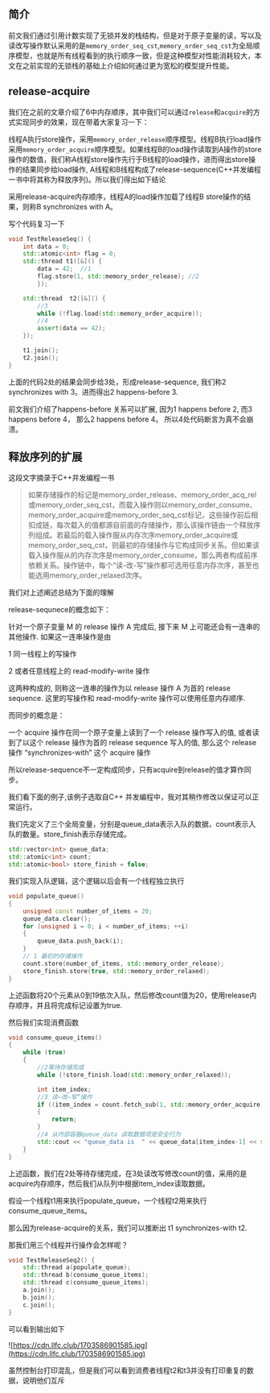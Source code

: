 
## 简介
前文我们通过引用计数实现了无锁并发的栈结构，但是对于原子变量的读，写以及读改写操作默认采用的是`memory_order_seq_cst`,`memory_order_seq_cst`为全局顺序模型，也就是所有线程看到的执行顺序一致，但是这种模型对性能消耗较大，本文在之前实现的无锁栈的基础上介绍如何通过更为宽松的模型提升性能。

## release-acquire

我们在之前的文章介绍了6中内存顺序，其中我们可以通过`release`和`acquire`的方式实现同步的效果，现在带着大家复习一下：

线程A执行store操作，采用`memory_order_release`顺序模型。线程B执行load操作采用`memory_order_acquire`顺序模型。如果线程B的load操作读取到A操作的store操作的数值，我们称A线程store操作先行于B线程的load操作，进而得出store操作的结果同步给load操作, A线程和B线程构成了release-sequence(C++并发编程一书中将其称为释放序列)。所以我们得出如下结论

采用release-acquire内存顺序，线程A的load操作加载了线程B store操作的结果，则称B synchronizes with A。

写个代码复习一下
``` cpp
void TestReleaseSeq() {
	int data = 0;
	std::atomic<int> flag = 0;
	std::thread t1([&]() {
		data = 42;  //1
		flag.store(1, std::memory_order_release); //2
		});

	std::thread  t2([&]() {
		//3
		while (!flag.load(std::memory_order_acquire));
		//4 
		assert(data == 42);
	});

	t1.join();
	t2.join();
}
```
上面的代码2处的结果会同步给3处，形成release-sequence, 我们称2 synchronizes with 3。进而得出2 happens-before 3.

前文我们介绍了happens-before 关系可以扩展, 因为1 happens before 2, 而3 happens before 4， 那么2 happens before 4。 所以4处代码断言为真不会崩溃。

## 释放序列的扩展

这段文字摘录于C++并发编程一书

> 如果存储操作的标记是memory_order_release、memory_order_acq_rel或memory_order_seq_cst，而载入操作则以memory_order_consume、memory_order_acquire或memory_order_seq_cst标记，这些操作前后相扣成链，每次载入的值都源自前面的存储操作，那么该操作链由一个释放序列组成。若最后的载入操作服从内存次序memory_order_acquire或memory_order_seq_cst，则最初的存储操作与它构成同步关系。但如果该载入操作服从的内存次序是memory_order_consume，那么两者构成前序依赖关系。操作链中，每个“读-改-写”操作都可选用任意内存次序，甚至也能选用memory_order_relaxed次序。

我们对上述阐述总结为下面的理解

release-sequnece的概念如下：

针对一个原子变量 M 的 release 操作 A 完成后, 接下来 M 上可能还会有一连串的其他操作. 如果这一连串操作是由

1  同一线程上的写操作

2  或者任意线程上的 read-modify-write 操作

这两种构成的, 则称这一连串的操作为以 release 操作 A 为首的 release sequence. 这里的写操作和 read-modify-write 操作可以使用任意内存顺序.

而同步的概念是：

一个 acquire 操作在同一个原子变量上读到了一个 release 操作写入的值, 或者读到了以这个 release 操作为首的 release sequence 写入的值, 那么这个 release 操作 “synchronizes-with” 这个 acquire 操作

所以release-sequence不一定构成同步，只有acquire到release的值才算作同步。

我们看下面的例子,该例子选取自C++ 并发编程中，我对其稍作修改以保证可以正常运行。

我们先定义了三个全局变量，分别是queue_data表示入队的数据，count表示入队的数量。store_finish表示存储完成。
``` cpp
std::vector<int> queue_data;
std::atomic<int> count;
std::atomic<bool> store_finish = false;
```
我们实现入队逻辑，这个逻辑以后会有一个线程独立执行
``` cpp
void populate_queue()
{
	unsigned const number_of_items = 20;
	queue_data.clear();
	for (unsigned i = 0; i < number_of_items; ++i)
	{
		queue_data.push_back(i);
	}
	// 1 最初的存储操作
	count.store(number_of_items, std::memory_order_release);   
	store_finish.store(true, std::memory_order_relaxed);
}
```
上述函数将20个元素从0到19依次入队，然后修改count值为20，使用release内存顺序，并且将完成标记设置为true.

然后我们实现消费函数
``` cpp
void consume_queue_items()
{
	while (true)
	{
		//2等待存储完成
		while (!store_finish.load(std::memory_order_relaxed));

		int item_index;
		//3 读—改—写”操作
		if ((item_index = count.fetch_sub(1, std::memory_order_acquire)) <= 0)   
		{
			return;
		}
		//4 从内部容器queue_data 读取数据项是安全行为
		std::cout << "queue_data is  " << queue_data[item_index-1] << std::endl;
	}
}
```
上述函数，我们在2处等待存储完成，在3处读改写修改count的值，采用的是acquire内存顺序，然后我们从队列中根据item_index读取数据。

假设一个线程t1用来执行populate_queue，一个线程t2用来执行consume_queue_items。

那么因为release-acquire的关系，我们可以推断出 t1 synchronizes-with t2.

那我们用三个线程并行操作会怎样呢？
``` cpp
void TestReleaseSeq2() {
	std::thread a(populate_queue);
	std::thread b(consume_queue_items);
	std::thread c(consume_queue_items);
	a.join();
	b.join();
	c.join();
}
```
可以看到输出如下

![https://cdn.llfc.club/1703586901585.jpg](https://cdn.llfc.club/1703586901585.jpg)

虽然控制台打印混乱，但是我们可以看到消费者线程t2和t3并没有打印重复的数据，说明他们互斥